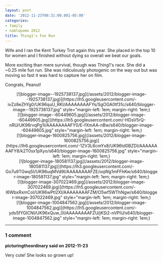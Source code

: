 ```yaml
---
layout: post
date: '2012-11-23T08:31:00.001-05:00'
categories:
- family
- nablopomo 2012
title: Thing1's Fun Run
---
```


Wife and I ran the Kent Turkey Trot again this year. She placed in the top 10 for women and I finished without dying so overall we beat our goals. 

More exciting than mere survival, though was Thing1's race. She did a ~0.25 mile fun run. She was ridiculously photogenic on the way out but was moving so fast it was hard to capture her on film.

Congrats, Peanut! 

<div class="separator" style="clear: both; text-align: center;">[![blogger-image--1925738137.jpg](/assets/2012/blogger-image--1925738137.jpg)](https://lh5.googleusercontent.com/-ivZz8eZhYg0/UK96quU_RKI/AAAAAAAAFYs/SgOGA0tf31c/s640/blogger-image--1925738137.jpg" style="margin-left: 1em; margin-right: 1em;)</div> 

<div class="separator" style="clear: both; text-align: center;">[![blogger-image--60449605.jpg](/assets/2012/blogger-image--60449605.jpg)](https://lh5.googleusercontent.com/-HDsV5rQ-nRU/UK96rvqPg1I/AAAAAAAAFY0/E-fXmAA-nBw/s640/blogger-image--60449605.jpg" style="margin-left: 1em; margin-right: 1em;)</div> 

<div class="separator" style="clear: both; text-align: center;">[![blogger-image-1600825756.jpg](/assets/2012/blogger-image-1600825756.jpg)](https://lh6.googleusercontent.com/-1ZV3L6cmYx8/UK96td0BZDI/AAAAAAAAFY8/k2T0sx1pXyo/s640/blogger-image-1600825756.jpg" style="margin-left: 1em; margin-right: 1em;)</div> 

<div class="separator" style="clear: both; text-align: center;">[![blogger-image-180581137.jpg](/assets/2012/blogger-image-180581137.jpg)](https://lh3.googleusercontent.com/-Go7u9TGwq5I/UK96uqMVd9I/AAAAAAAAFZE/oqWg1mFFhKw/s640/blogger-image-180581137.jpg" style="margin-left: 1em; margin-right: 1em;)</div> 

<div class="separator" style="clear: both; text-align: center;">[![blogger-image-307022469.jpg](/assets/2012/blogger-image-307022469.jpg)](https://lh5.googleusercontent.com/-I6WbxRxmCoI/UK96wPtl2XI/AAAAAAAAFZM/O5wf5WThNgw/s640/blogger-image-307022469.jpg" style="margin-left: 1em; margin-right: 1em;)</div> 

<div class="separator" style="clear: both; text-align: center;">[![blogger-image-1004847562.jpg](/assets/2012/blogger-image-1004847562.jpg)](https://lh5.googleusercontent.com/-yds5fYGICNI/UK96xQuw_0I/AAAAAAAAFZU/jKSi2-nVPlU/s640/blogger-image-1004847562.jpg" style="margin-left: 1em; margin-right: 1em;)</div>

---

### 1 comment

**picturingtheordinary said on 2012-11-23**

Very cute!  She looks so grown up!

